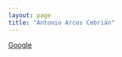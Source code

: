 ```yaml
---
layout: page
title: "Antonio Arcos Cebrián"
---
```


[Google](https://www.google.com/search?q=Antonio+Arcos+Cebri%C3%A1n)
